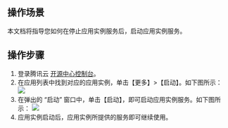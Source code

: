 ## 操作场景
本文档将指导您如何在停止应用实例服务后，启动应用实例服务。


## 操作步骤
1. 登录腾讯云 [开源中心控制台](https://console.cloud.tencent.com/oac)。
2. 在应用列表中找到对应的应用实例，单击【更多】>【启动】。如下图所示：
![](https://main.qcloudimg.com/raw/b35709fc2b04e81476c4652c50c9318b.png)
3. 在弹出的 “启动” 窗口中，单击【启动】，即可启动应用实例服务。如下图所示：
![](https://main.qcloudimg.com/raw/95b0d477d6fd98ae688374641bf082f0.png)
4. 应用实例启动后，应用实例所提供的服务即可继续使用。

